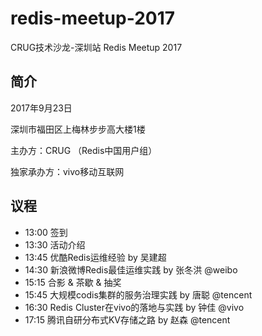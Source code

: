 # redis-meetup-2017
CRUG技术沙龙-深圳站  Redis Meetup 2017

## 简介
2017年9月23日  

深圳市福田区上梅林步步高大楼1楼

主办方：CRUG （Redis中国用户组）

独家承办方：vivo移动互联网


## 议程
* 13:00 签到
* 13:30 活动介绍
* 13:45 优酷Redis运维经验 by 吴建超
* 14:30 新浪微博Redis最佳运维实践 by 张冬洪 @weibo
* 15:15 合影 & 茶歇 & 抽奖
* 15:45 大规模codis集群的服务治理实践 by 唐聪 @tencent
* 16:30 Redis Cluster在vivo的落地与实践 by 钟佳 @vivo
* 17:15 腾讯自研分布式KV存储之路 by 赵森 @tencent
